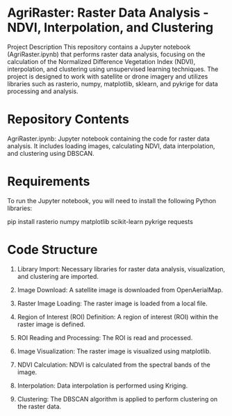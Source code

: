 # AgriRaster: Raster Data Analysis - NDVI, Interpolation, and Clustering
Project Description
This repository contains a Jupyter notebook (AgriRaster.ipynb) that performs raster data analysis, focusing on the calculation of the Normalized Difference Vegetation Index (NDVI), interpolation, and clustering using unsupervised learning techniques. The project is designed to work with satellite or drone imagery and utilizes libraries such as rasterio, numpy, matplotlib, sklearn, and pykrige for data processing and analysis.

# Repository Contents
AgriRaster.ipynb: Jupyter notebook containing the code for raster data analysis. It includes loading images, calculating NDVI, data interpolation, and clustering using DBSCAN.


# Requirements
To run the Jupyter notebook, you will need to install the following Python libraries:


pip install rasterio numpy matplotlib scikit-learn pykrige requests

# Code Structure

1. Library Import: Necessary libraries for raster data analysis, visualization, and clustering are imported.

2. Image Download: A satellite image is downloaded from OpenAerialMap.

3. Raster Image Loading: The raster image is loaded from a local file.

4. Region of Interest (ROI) Definition: A region of interest (ROI) within the raster image is defined.

5. ROI Reading and Processing: The ROI is read and processed.

6. Image Visualization: The raster image is visualized using matplotlib.

7. NDVI Calculation: NDVI is calculated from the spectral bands of the image.

8. Interpolation: Data interpolation is performed using Kriging.

9. Clustering: The DBSCAN algorithm is applied to perform clustering on the raster data.
